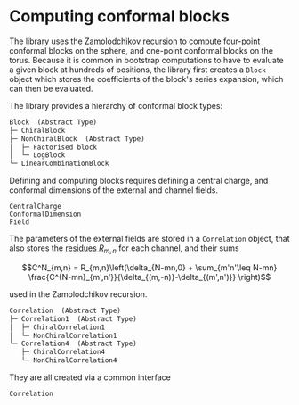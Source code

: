 # Computing conformal blocks

The library uses the [Zamolodchikov recursion](https://en.wikipedia.org/wiki/Virasoro_conformal_block#Zamolodchikov's_recursive_representation)
to compute four-point conformal blocks on the sphere, and one-point conformal blocks on the torus.
Because it is common in bootstrap computations to have to evaluate a given block at hundreds of positions,
the library first creates a `Block` object which stores the coefficients of the block's series expansion, which can then be evaluated.

The library provides a hierarchy of conformal block types:

```markdown
Block  (Abstract Type)
├─ ChiralBlock
├─ NonChiralBlock  (Abstract Type)
│  ├─ Factorised block
│  └─ LogBlock
└─ LinearCombinationBlock
```

Defining and computing blocks requires defining a central charge, and conformal dimensions of the external and channel fields.

```@docs
CentralCharge
ConformalDimension
Field
```

The parameters of the external fields are stored in a `Correlation` object, that also stores the
[residues $R_{m, n}$](https://en.wikipedia.org/wiki/Virasoro_conformal_block#Zamolodchikov's_recursive_representation) for each channel,
and their sums 

$$C^N_{m,n} = R_{m,n}\left(\delta_{N-mn,0} +
\sum_{m'n'\leq N-mn}
\frac{C^{N-mn}_{m',n'}}{\delta_{(m,-n)}-\delta_{(m',n')}} \right)$$

used in the Zamolodchikov recursion.

```markdown
Correlation  (Abstract Type)
├─ Correlation1  (Abstract Type)
│  ├─ ChiralCorrelation1
│  └─ NonChiralCorrelation1
└─ Correlation4  (Abstract Type)
   ├─ ChiralCorrelation4
   └─ NonChiralCorrelation4
```

They are all created via a common interface 

```@docs
Correlation
```
